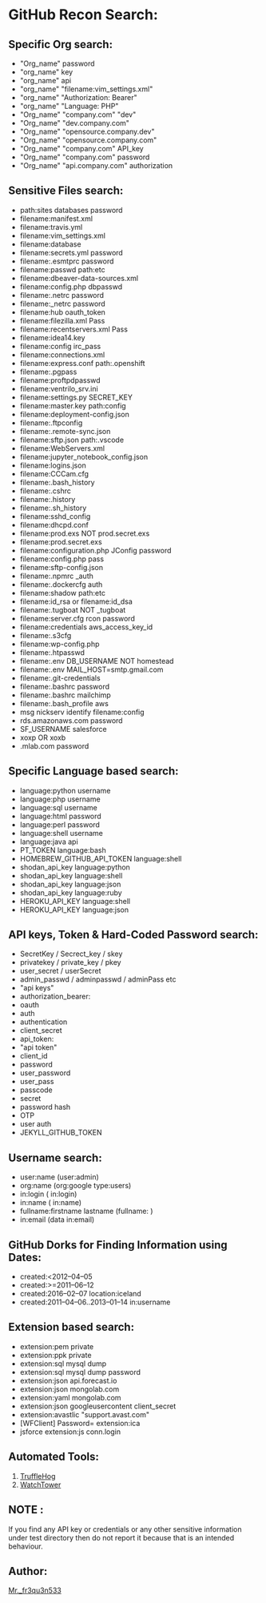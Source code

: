 # GitHub Recon Search:

## Specific Org search:

- "Org_name" password
- "org_name" key
- "org_name" api
- "org_name" "filename:vim_settings.xml"
- "org_name" "Authorization: Bearer"
- "org_name" "Language: PHP"
- "Org_name" "company.com" "dev"
- "Org_name" "dev.company.com"
- "Org_name" "opensource.company.dev"
- "Org_name" "opensource.company.com"
- "Org_name" "company.com" API_key
- "Org_name" "company.com" password
- "Org_name" "api.company.com" authorization

## Sensitive Files search:

- path:sites databases password
- filename:manifest.xml
- filename:travis.yml
- filename:vim_settings.xml
- filename:database
- filename:secrets.yml password
- filename:.esmtprc password
- filename:passwd path:etc
- filename:dbeaver-data-sources.xml
- filename:config.php dbpasswd
- filename:.netrc password
- filename:\_netrc password
- filename:hub oauth_token
- filename:filezilla.xml Pass
- filename:recentservers.xml Pass
- filename:idea14.key
- filename:config irc_pass
- filename:connections.xml
- filename:express.conf path:.openshift
- filename:.pgpass
- filename:proftpdpasswd
- filename:ventrilo_srv.ini
- filename:settings.py SECRET_KEY
- filename:master.key path:config
- filename:deployment-config.json
- filename:.ftpconfig
- filename:.remote-sync.json
- filename:sftp.json path:.vscode
- filename:WebServers.xml
- filename:jupyter_notebook_config.json
- filename:logins.json
- filename:CCCam.cfg
- filename:.bash_history
- filename:.cshrc
- filename:.history
- filename:.sh_history
- filename:sshd_config
- filename:dhcpd.conf
- filename:prod.exs NOT prod.secret.exs
- filename:prod.secret.exs
- filename:configuration.php JConfig password
- filename:config.php pass
- filename:sftp-config.json
- filename:.npmrc \_auth
- filename:.dockercfg auth
- filename:shadow path:etc
- filename:id_rsa or filename:id_dsa
- filename:.tugboat NOT \_tugboat
- filename:server.cfg rcon password
- filename:credentials aws_access_key_id
- filename:.s3cfg
- filename:wp-config.php
- filename:.htpasswd
- filename:.env DB_USERNAME NOT homestead
- filename:.env MAIL_HOST=smtp.gmail.com
- filename:.git-credentials
- filename:.bashrc password
- filename:.bashrc mailchimp
- filename:.bash_profile aws
- msg nickserv identify filename:config
- rds.amazonaws.com password
- SF_USERNAME salesforce
- xoxp OR xoxb
- .mlab.com password

## Specific Language based search:

- language:python username
- language:php username
- language:sql username
- language:html password
- language:perl password
- language:shell username
- language:java api
- PT_TOKEN language:bash
- HOMEBREW_GITHUB_API_TOKEN language:shell
- shodan_api_key language:python
- shodan_api_key language:shell
- shodan_api_key language:json
- shodan_api_key language:ruby
- HEROKU_API_KEY language:shell
- HEROKU_API_KEY language:json

## API keys, Token & Hard-Coded Password search:

- SecretKey / Secrect_key / skey
- privatekey / private_key / pkey
- user_secret / userSecret
- admin_passwd / adminpasswd / adminPass etc
- "api keys"
- authorization_bearer:
- oauth
- auth
- authentication
- client_secret
- api_token:
- "api token"
- client_id
- password
- user_password
- user_pass
- passcode
- secret
- password hash
- OTP
- user auth
- JEKYLL_GITHUB_TOKEN

## Username search:

- user:name (user:admin)
- org:name (org:google type:users)
- in:login (<username> in:login)
- in:name (<username> in:name)
- fullname:firstname lastname (fullname:<name> <surname>)
- in:email (data in:email)

## GitHub Dorks for Finding Information using Dates:

- created:<2012–04–05
- created:>=2011–06–12
- created:2016–02–07 location:iceland
- created:2011–04–06..2013–01–14 <user> in:username

## Extension based search:

- extension:pem private
- extension:ppk private
- extension:sql mysql dump
- extension:sql mysql dump password
- extension:json api.forecast.io
- extension:json mongolab.com
- extension:yaml mongolab.com
- extension:json googleusercontent client_secret
- extension:avastlic "support.avast.com"
- [WFClient] Password= extension:ica
- jsforce extension:js conn.login

## Automated Tools:

1. [TruffleHog](https://github.com/dxa4481/truffleHog)
2. [WatchTower](https://radar.nightfall.ai/)

## NOTE :

If you find any API key or credentials or any other sensitive information under test directory then do not report it because that is an intended behaviour.

## Author:

[Mr.\_fr3qu3n533](https://twitter.com/mr_fr3qu3n533)
